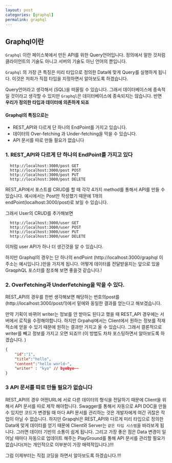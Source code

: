 ```yaml
---
layout: post
categories: [graphql]
permalink: graphql
---
```



## Graphql이란

`Graphql` 이란 페이스북에서 만든 API를 위한 Query언어입니다. 정의에서 말한 것처럼 클라이언트의 기술도 아니고 서버의 기술도 아닌 언어의 뿐입니다.  

`Graphql` 의 가장 큰 특징은 미리 타입으로 정의한 Data에 맞게 Query를 실행하게 됩니다.  이것은 저희가 직접 타입을 지정하면서 알아보도록 하겠습니다.

Query언어라고 생각해서 (SQL)을 떠올릴 수 있습니다. 그래서 데이터베이스에 종속적일 것이라고 생각할 수 있지만 `Graphql`은 데이터베이스에 종속되지는 않습니다. 반면 **우리가 정의한 타입과 데이터에 의존하게 되죠**

#### Graphql의 특징으로는
- REST_API와 다르게 단 하나의 EndPoint를 가지고 있습니다. 
- 데이터의 Over-fetching 과 Under-fetching을 막을 수 있습니다.
- API 문서를 따로 만들 필요가 없습니다


### 1. REST_API와 다르게 단 하나의 EndPoint를 가지고 있다
```
  http://localhost:3000/post GET
  http://localhost:3000/post POST
  http://localhost:3000/post PUT
  http://localhost:3000/post DELETE
```
REST_API에서 포스트를 CRUD를 할 때 각각 4가지 method를 통해서 API를 만들 수 있습니다. 예시에서는 Post만 작성했기 때문에 1개의 endPoint(localhost:3000/post)로 보일 수 있습니다.

그래서 User의 CRUD를 추가해보면
```
  http://localhost:3000/user GET
  http://localhost:3000/user POST
  http://localhost:3000/user PUT
  http://localhost:3000/user DELETE
```

이처럼 user API가 하나 더 생긴것을 알 수 있습니다.

하지만 Graphql의 경우는 단 하나의 endPoint (http://localhost:3000/graphql 이 주소는 예시입니다.)만을 가지게 됩니다. 어떻게 데이터를 전달받을지는 앞으로 있을 GraqphQL 포스터를 참조해 보면 좋을것 같습니다.!

### 2. OverFetching과 UnderFetching을 막을 수 있다.

REST_API의 경우를 한번 생각해보면 해당하는 번호의post를 (http://localhost:3000/post/1)에서 밑에와 동일한 결과를 얻는다고 해보겠습니다.

만약 기획이 바뀌어 writer는 정보를 안 받아도 된다고 했을 때 REST_API 경우에는 서버에서 로직을 수정해야합니다. 하지만 Grpahql에서는 Client에서 원하는 정보를 적재적소에 얻을 수 있기 때문에 원하는 결과만 가지고 올 수 있습니다. 
그래서 결론적으로 writer를 빼고 정보를 가지고 오면 되죠!!! (이 방법도 차차 포스팅하면서 알아보도록 하겠습니다. )

```json
{
	"id":"1",
	"title":"hello",
	"content":"hello world~",
	"writer" : "kyo" // byebye~~
}
```

### 3 API 문서를 따로 만들 필요가 없습니다

REST_API의 경우 어떤URL에 서로 다른 데이터의 형식을 전달하기 때문에 Client을 위해서 API 문서를 따로 제작 해야합니다. Swagger를 통해서 자동으로 API DOC을 만들 수 있지만 코드가 변경될 때 마다 API 문서를 관리하는 것은 개발자에게 여간 귀찮은 작업이 아닐 수 없습니다. 하지만 Grapqhl은 REST_API와 다르게 미리 타입으로 정의한 Data에 맞게 데이터를 얻기 때문에 Client와 Server는 `같은 타입 시스템`을 바라보게 됩니다. 그러면 데이터 기반의 소통이 쉽게 됩니다. 그리고 가장 좋은 점은 Data 변경이 일어날 때마다 자동으로 업데이트 해주는 PlayGround를 통해 API 문서를 관리할 필요가 없습니다(저는 개인적으로 이부분이 가장 매력적입니다.)!!!

그럼 이제부터는 직접 코딩을 하면서 알아보도록 하겠습니다.!!!